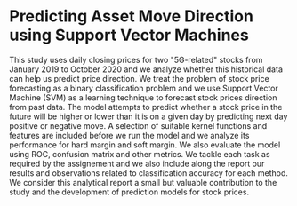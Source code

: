 # Predicting Asset Move Direction using Support Vector Machines
 This study uses daily closing prices for two "5G-related" stocks from January 2019 to October 2020 and we analyze whether this historical data can help us predict price direction. We treat the problem of stock price forecasting as a binary classification problem and we use Support Vector Machine (SVM) as a learning technique to forecast stock prices direction from past data. The model attempts to predict whether a stock price in the future will be higher or lower than it is on a given day by predicting next day positive or negative move. A selection of suitable kernel functions and features are included before we run the model and we analyze its performance for hard margin and soft margin. We also evaluate the model using ROC, confusion matrix and other metrics. We tackle each task as required by the assignement and we also include along the report our results and observations related to classification accuracy for each method. We consider this analytical report a small but valuable contribution to the study and the development of prediction models for stock prices.

